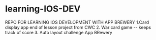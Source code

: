 # learning-IOS-DEV

REPO FOR LEARNING IOS DEVELOPMENT WITH APP BREWERY
1.Card display app end of lesson project from CWC
2. War card game -- keeps track of score 
3. Auto layout challenge App BRewery
